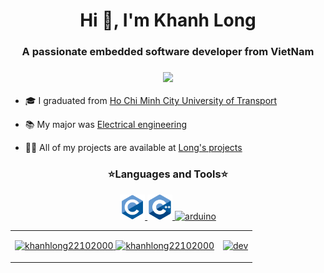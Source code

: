 <h1 align="center">
  Hi 👋, I'm Khanh Long
</h1>
<h3 align="center">
  A passionate embedded software developer from VietNam
</h3>
<h3 align="center">
  <img src="https://img.icons8.com/clouds/1x/vietnam--v2.png"/>
</h3>

- 🎓 I graduated from [Ho Chi Minh City University of Transport](https://ut.edu.vn/)

- 📚 My major was [Electrical engineering](https://daotao.ut.edu.vn/?mid=43)

- 👨‍💻 All of my projects are available at [Long's projects](https://github.com/khanhlong22102000?tab=repositories)


<p align="center">
 </p>
  <h3 align="center">
   ⭐️Languages and Tools⭐️
</h3>
 <p align="center">  
  <a href="https://www.cprogramming.com/" target="_blank" rel="noreferrer"> 
  <img src="https://raw.githubusercontent.com/devicons/devicon/master/icons/c/c-original.svg" alt="c" width="40" height="40"/> 
 </a> 
  <a href="https://www.w3schools.com/cpp/" target="_blank" rel="noreferrer"> 
  <img src="https://raw.githubusercontent.com/devicons/devicon/master/icons/cplusplus/cplusplus-original.svg" alt="cplusplus" width="40" height="40"/> 
 </a> 
  <a href="https://www.arduino.cc/" target="_blank" rel="noreferrer"> 
  <img src="https://cdn.worldvectorlogo.com/logos/arduino-1.svg" alt="arduino" width="40" height="40"/> 
</p>

<table style="width:100%;">
  <tr>
    <td>
      <img src="https://github-readme-stats.vercel.app/api/top-langs/?username=khanhlong22102000&bg_color=FFFFFF00&text_color=179fa3&layout=compact&hide=CSS&langs_count=10&custom_title=Top%20Languages%20are%20used" alt="khanhlong22102000" width="100%"/>
      <img src="https://github-readme-stats.vercel.app/api?username=khanhlong22102000&bg_color=FFFFFF00&text_color=179fa3&show_icons=true&count_private=true&include_all_commits=true&custom_title=Activities%20on%20Github" alt="khanhlong22102000" width="100%"/>
    </td>
    <td>
      <p align="center"> 
        <img src="https://cdn.dribbble.com/users/1059583/screenshots/4171367/coding-freak.gif" alt="dev" width="100%"/>
      </p>
    </td>
  </tr>
</table>
